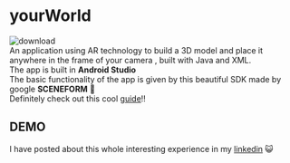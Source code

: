# yourWorld

![download](https://user-images.githubusercontent.com/64598746/150637820-bb0c77be-ef12-4fc4-9200-331a90476712.jpg) 
<br>
An application using AR technology to build a 3D model and place it anywhere in the frame of your camera , built with Java and XML.
<br>
The app is built in **Android Studio** <br>
The basic functionality of the app is given by this beautiful SDK made by google **SCENEFORM** 🐤
<br>
Definitely check out this cool [guide](https://developers.google.com/sceneform/develop/create-renderables)!! 
<br>
## DEMO



I have posted about this whole interesting experience in my [linkedin](https://www.linkedin.com/in/fruitykernel/) 😺


